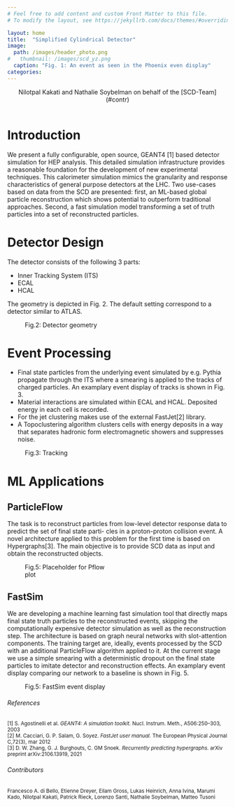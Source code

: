 ```yaml
---
# Feel free to add content and custom Front Matter to this file.
# To modify the layout, see https://jekyllrb.com/docs/themes/#overriding-theme-defaults

layout: home
title:  "Simplified Cylindrical Detector"
image: 
  path: /images/header_photo.png
#   thumbnail: /images/scd_yz.png
  caption: "Fig. 1: An event as seen in the Phoenix even display"
categories:
---
```

<div align="center">
Nilotpal Kakati and Nathalie Soybelman on behalf of the [SCD-Team](#contr)
</div>
<br />

# Introduction

We present a fully configurable, open source, GEANT4 [1] based detector simulation for HEP analysis. This detailed simulation infrastructure provides a reasonable foundation for the development of new experimental techniques. This calorimeter simulation mimics the granularity and response characteristics of general purpose detectors at the LHC. Two use-cases based on data from the SCD are presented: first, an ML-based global particle reconstruction which shows potential to outperform traditional approaches. Second, a fast simulation model transforming a set of truth particles into a set of reconstructed particles.

# Detector Design

The detector consists of the following 3 parts:

- Inner Tracking System (ITS)
- ECAL
- HCAL

The geometry is depicted in Fig. 2. The default setting correspond to a detector similar to ATLAS. 

<figure style="width: 300px" class="align-right">
  <img src="{{ '/images/scd_yz.png' | absolute_url }}" alt="">
  <figcaption>Fig.2: Detector geometry</figcaption>
</figure> 


# Event Processing

- Final state particles from the underlying event simulated by e.g. Pythia propagate through the ITS where a smearing is applied to the tracks of charged particles. An examplary event display of tracks is shown in Fig. 3.
- Material interactions are simulated within ECAL and HCAL. Deposited energy in each cell is recorded.
- For the jet clustering makes use of the external FastJet[2] library.
- A Topoclustering algorithm clusters cells with energy deposits in a way that separates hadronic form electromagnetic showers and suppresses noise.

<figure style="width: 300px" class="align-right">
  <img src="{{ '/images/tracks.png' | absolute_url }}" alt="">
  <figcaption>Fig.3: Tracking</figcaption>
</figure> 

# ML Applications 

## ParticleFlow 

The task is to reconstruct particles from low-level
detector response data to predict the set of final state parti-
cles in a proton-proton collision event. A novel architecture applied to this problem for the first time is based on Hypergraphs[3]. The main objective is to provide SCD data as input and obtain the reconstructed objects.
<figure style="width: 200px" class="align-right">
  <img src="{{ '/images/event_display.png' | absolute_url }}" alt="">
  <figcaption>Fig.5: Placeholder for Pflow plot</figcaption>
</figure> 

## FastSim 

We are developing a machine learning fast simulation tool that directly maps final state truth particles to the reconstructed events, skipping the computationally expensive detector simulation as well as the reconstruction step. The architecture is based on graph neural networks with slot-attention components. The training target are, ideally, events processed by the SCD with an additional ParticleFlow algorithm applied to it. At the current stage we use a simple smearing with a deterministic dropout on the final state particles to imitate detector and reconstruction effects. An examplary event display comparing our network to a baseline is shown in Fig. 5.
<figure style="width: 200px" class="align-left">
  <img src="{{ '/images/event_display.png' | absolute_url }}" alt="">
  <figcaption>Fig.5: FastSim event display</figcaption>
</figure> 

###### References

<sub>[1] S. Agostinelli et al. *GEANT4: A simulation toolkit.* Nucl. Instrum. Meth., A506:250–303, 2003</sub>
<br />
<sub>[2] M. Cacciari, G. P. Salam, G. Soyez. *FastJet user manual.* The European Physical Journal C,72(3), mar 2012</sub>
<br />
<sub>[3] D. W. Zhang, G. J. Burghouts, C. GM Snoek. *Recurrently predicting hypergraphs.* arXiv preprint arXiv:2106.13919, 2021</sub>
<br />

<h6 id='contr'>Contributors</h6>

<sub>Francesco A. di Bello, Etienne Dreyer, Eilam Gross, Lukas Heinrich, Anna Ivina, Marumi Kado, Nilotpal Kakati, Patrick Rieck, Lorenzo Santi, Nathalie Soybelman, Matteo Tusoni</sub>

<figure style="width: 700px" class="align-left">
  <img src="{{ '/images/logos.png' | absolute_url }}" alt="">
</figure> 
